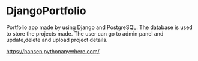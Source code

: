 # DjangoPortfolio
Portfolio app made by using Django and PostgreSQL.
The database is used to store the projects made.
The user can go to admin panel and update,delete and upload project details.

https://hansen.pythonanywhere.com/
